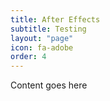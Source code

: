 ```yaml
---
title: After Effects
subtitle: Testing
layout: "page"
icon: fa-adobe
order: 4
---
```


Content goes here